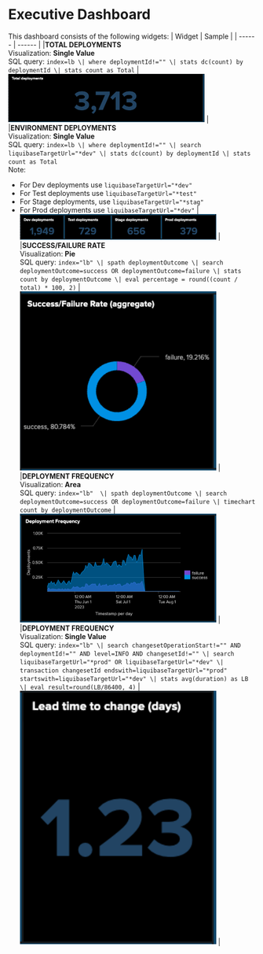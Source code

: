 # Executive Dashboard

This dashboard consists of the following widgets:
| Widget | Sample |
| ------ | ------ |
|<b>TOTAL DEPLOYMENTS</b><br>Visualization: <b>Single Value</b><br>SQL query: `index=lb \| where deploymentId!="" \| stats dc(count) by deploymentId \| stats count as Total` | <img src=img/TotalDeployments.png width="400"> |
|<b>ENVIRONMENT DEPLOYMENTS</b><br>Visualization: <b>Single Value</b><br> SQL query: `index=lb \| where deploymentId!="" \| search liquibaseTargetUrl="*dev" \| stats dc(count) by deploymentId \| stats count as Total`<br> Note: <ul><li>For Dev deployments use `liquibaseTargetUrl="*dev"` <li>For Test deployments use `liquibaseTargetUrl="*test"` <li>For Stage deployments, use `liquibaseTargetUrl="*stag"` <li>For Prod deployments use `liquibaseTargetUrl="*dev"` | <img src=img/EnvDeployments.png width="400"> |
|<b>SUCCESS/FAILURE RATE</b><br>Visualization: <b>Pie</b><br>SQL query: `index="lb" \| spath deploymentOutcome \| search deploymentOutcome=success OR deploymentOutcome=failure \| stats count by deploymentOutcome \| eval percentage = round((count / total) * 100, 2)` | <img src=img/SuccessFailure.png width="400"> |
|<b>DEPLOYMENT FREQUENCY</b><br>Visualization: <b>Area</b><br>SQL query: `index="lb"  \| spath deploymentOutcome \| search deploymentOutcome=success OR deploymentOutcome=failure \| timechart count by deploymentOutcome` | <img src=img/DeploymentFrequency.png width="400"> |
|<b>DEPLOYMENT FREQUENCY</b><br>Visualization: <b>Single Value</b><br>SQL query: `index="lb" \| search changesetOperationStart!="" AND deploymentId!="" AND level=INFO AND changesetId!="" \| search liquibaseTargetUrl="*prod" OR liquibaseTargetUrl="*dev" \| transaction changesetId endswith=liquibaseTargetUrl="*prod" startswith=liquibaseTargetUrl="*dev" \| stats avg(duration) as LB \| eval result=round(LB/86400, 4)` | <img src=img/LeadTimeToChange.png width="400"> |